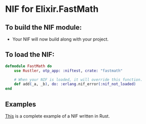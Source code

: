 # NIF for Elixir.FastMath

## To build the NIF module:

- Your NIF will now build along with your project.

## To load the NIF:

```elixir
defmodule FastMath do
    use Rustler, otp_app: :niftest, crate: "fastmath"

    # When your NIF is loaded, it will override this function.
    def add(_a, _b), do: :erlang.nif_error(:nif_not_loaded)
end
```

## Examples

[This](https://github.com/hansihe/NifIo) is a complete example of a NIF written in Rust.
